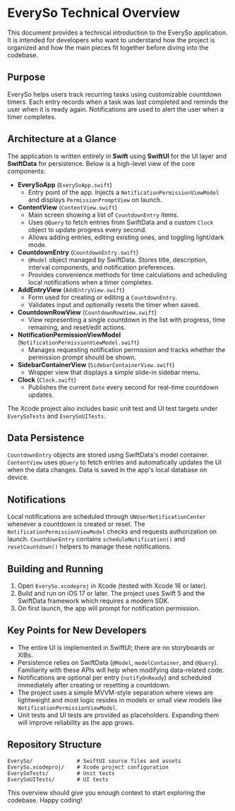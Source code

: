# EverySo Technical Overview

This document provides a technical introduction to the EverySo application. It is intended for developers who want to understand how the project is organized and how the main pieces fit together before diving into the codebase.

## Purpose

EverySo helps users track recurring tasks using customizable countdown timers. Each entry records when a task was last completed and reminds the user when it is ready again. Notifications are used to alert the user when a timer completes.

## Architecture at a Glance

The application is written entirely in **Swift** using **SwiftUI** for the UI layer and **SwiftData** for persistence. Below is a high-level view of the core components:

- **EverySoApp** (`EverySoApp.swift`)
  - Entry point of the app. Injects a `NotificationPermissionViewModel` and displays `PermissionPromptView` on launch.
- **ContentView** (`ContentView.swift`)
  - Main screen showing a list of `CountdownEntry` items.
  - Uses `@Query` to fetch entries from SwiftData and a custom `Clock` object to update progress every second.
  - Allows adding entries, editing existing ones, and toggling light/dark mode.
- **CountdownEntry** (`CountdownEntry.swift`)
  - `@Model` object managed by SwiftData. Stores title, description, interval components, and notification preferences.
  - Provides convenience methods for time calculations and scheduling local notifications when a timer completes.
- **AddEntryView** (`AddEntryView.swift`)
  - Form used for creating or editing a `CountdownEntry`.
  - Validates input and optionally resets the timer when saved.
- **CountdownRowView** (`CountdownRowView.swift`)
  - View representing a single countdown in the list with progress, time remaining, and reset/edit actions.
- **NotificationPermissionViewModel** (`NotificationPermissionViewModel.swift`)
  - Manages requesting notification permission and tracks whether the permission prompt should be shown.
- **SidebarContainerView** (`SidebarContainerView.swift`)
  - Wrapper view that displays a simple slide-in sidebar menu.
- **Clock** (`Clock.swift`)
  - Publishes the current `Date` every second for real-time countdown updates.

The Xcode project also includes basic unit test and UI test targets under `EverySoTests` and `EverySoUITests`.

## Data Persistence

`CountdownEntry` objects are stored using SwiftData's model container. `ContentView` uses `@Query` to fetch entries and automatically updates the UI when the data changes. Data is saved in the app's local database on device.

## Notifications

Local notifications are scheduled through `UNUserNotificationCenter` whenever a countdown is created or reset. The `NotificationPermissionViewModel` checks and requests authorization on launch. `CountdownEntry` contains `scheduleNotification()` and `resetCountdown()` helpers to manage these notifications.

## Building and Running

1. Open `EverySo.xcodeproj` in Xcode (tested with Xcode 16 or later).
2. Build and run on iOS 17 or later. The project uses Swift 5 and the SwiftData framework which requires a modern SDK.
3. On first launch, the app will prompt for notification permission.

## Key Points for New Developers

- The entire UI is implemented in SwiftUI; there are no storyboards or XIBs.
- Persistence relies on SwiftData (`@Model`, `modelContainer`, and `@Query`). Familiarity with these APIs will help when modifying data-related code.
- Notifications are optional per entry (`notifyOnReady`) and scheduled immediately after creating or resetting a countdown.
- The project uses a simple MVVM-style separation where views are lightweight and most logic resides in models or small view models like `NotificationPermissionViewModel`.
- Unit tests and UI tests are provided as placeholders. Expanding them will improve reliability as the app grows.

## Repository Structure

```
EverySo/              # SwiftUI source files and assets
EverySo.xcodeproj/    # Xcode project configuration
EverySoTests/         # Unit tests
EverySoUITests/       # UI tests
```

This overview should give you enough context to start exploring the codebase. Happy coding!
